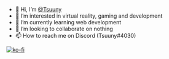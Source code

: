 - 👋 Hi, I’m <a href="https://github.com/tsuuny" title="tsuuny's Profile">@Tsuuny</a>
- 👀 I’m interested in virtual reality, gaming and development
- 🌱 I’m currently learning web development
- 💞️ I’m looking to collaborate on nothing
- 📫 How to reach me on Discord (Tsuuny#4030)

[![ko-fi](https://ko-fi.com/img/githubbutton_sm.svg)](https://ko-fi.com/N4N2H71PM)

<!---
Tsunyka/Tsunyka is a ✨ special ✨ repository because its `README.md` (this file) appears on your GitHub profile.
You can click the Preview link to take a look at your changes.
--->

